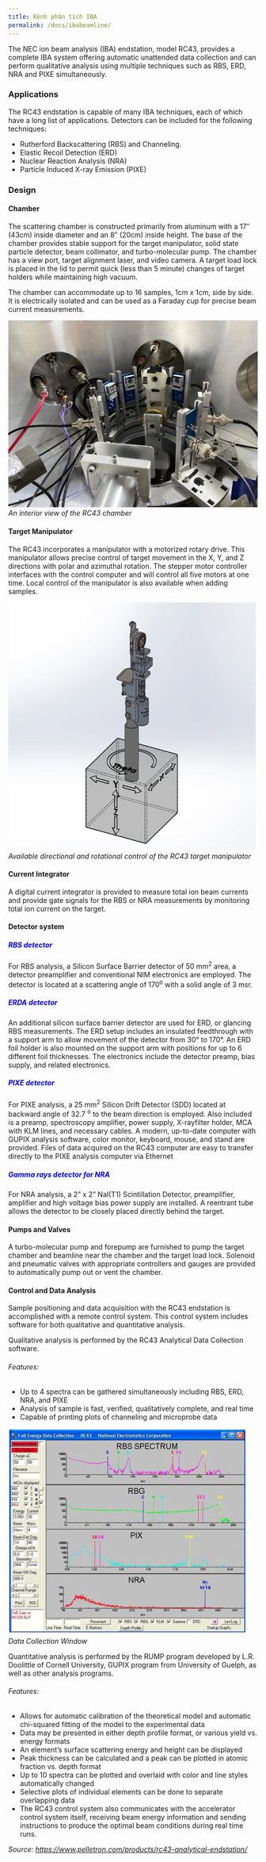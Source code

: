 ```yaml
---
title: Kênh phân tích IBA
permalink: /docs/ibabeamline/
---
```


The NEC ion beam analysis (IBA) endstation, model RC43, provides a complete IBA system offering automatic unattended data collection and can perform qualitative analysis using multiple techniques such as RBS, ERD, NRA and PIXE simultaneously.

### Applications

The RC43 endstation is capable of many IBA techniques, each of which have a long list of applications. Detectors can be included for the following techniques:

* Rutherford Backscattering (RBS) and Channeling.
* Elastic Recoil Detection (ERD) 
* Nuclear Reaction Analysis (NRA)
* Particle Induced X-ray Emission (PIXE) 

### Design

#### Chamber
The scattering chamber is constructed primarily from aluminum with a 17″ (43cm) inside diameter and an 8″ (20cm) inside height. The base of the chamber provides stable support for the target manipulator, solid state particle detector, beam collimator, and turbo-molecular pump. The chamber has a view port, target alignment laser, and video camera. A target load lock is placed in the lid to permit quick (less than 5 minute) changes of target holders while maintaining high vacuum.

The chamber can accommodate up to 16 samples, 1cm x 1cm, side by side. It is electrically isolated and can be used as a Faraday cup for precise beam current measurements.

![RC43 chamber](/Photos/ibabl2.JPG)
*An interior view of the RC43 chamber*

#### Target Manipulator

The RC43 incorporates a manipulator with a motorized rotary drive. This manipulator allows precise control of target movement in the X, Y, and Z directions with polar and azimuthal rotation. The stepper motor controller interfaces with the control computer and will control all five motors at one time. Local control of the manipulator is also available when adding samples.


![Target manipulator](/Photos/ibabl1.gif)
*Available directional and rotational control of the RC43 target manipulator*


#### Current Integrator

A digital current integrator is provided to measure total ion beam currents and provide gate signals for the RBS or NRA measurements by monitoring total ion current on the target.


#### Detector system

##### <span style="color: blue"> RBS detector </span>

For RBS analysis, a Silicon Surface Barrier detector of 50 mm<sup>2</sup> area, a detector preamplifier and conventional NIM electronics are employed. The detector is located at a scattering angle of 170<sup>o</sup>  with a solid angle of 3 msr.

##### <span style="color: blue">  ERDA detector</span>

An additional silicon surface barrier detector are used for ERD, or glancing RBS measurements. The ERD setup includes an insulated
feedthrough with a support arm to allow movement of the detector from 30° to 170°. An ERD foil holder is also mounted on the support arm with positions for up to 6 different foil thicknesses. The electronics include the detector preamp, bias supply, and related electronics.

##### <span style="color: blue">  PIXE detector </span>

For PIXE analysis, a 25 mm<sup>2</sup> Silicon Drift Detector (SDD) located at backward angle of 32.7 <sup>o</sup> to the beam direction is employed. Also included is a preamp, spectroscopy amplifier, power supply, X-rayfilter holder, MCA with KLM lines, and necessary cables. A modern, up-to-date computer with GUPIX analysis software, color monitor, keyboard, mouse, and stand are provided. Files of data acquired on the RC43
computer are easy to transfer directly to the PIXE analysis computer via Ethernet

##### <span style="color: blue">  Gamma rays detector for NRA</span>

For NRA analysis, a 2” x 2” NaI(T1) Scintillation Detector, preamplifier, amplifier and high voltage bias power supply are installed. A reentrant tube allows the detector to be closely placed directly behind the target.

#### Pumps and Valves

A turbo-molecular pump and forepump are furnished to pump the target chamber and beamline near the chamber and the target load lock.  Solenoid and pneumatic valves with appropriate controllers and gauges are provided to automatically pump out or vent the chamber.

#### Control and Data Analysis

Sample positioning and data acquisition with the RC43 endstation is accomplished with a remote control system. This control system includes software for both qualitative and quantitative analysis.

Qualitative analysis is performed by the RC43 Analytical Data Collection software.

###### Features:

* Up to 4 spectra can be gathered simultaneously including RBS, ERD, NRA, and PIXE
* Analysis of sample is fast, verified, qualitatively complete, and real time
* Capable of printing plots of channeling and microprobe data


![Data Collection Window](/Photos/ibabl3.png)
*Data Collection Window*


Quantitative analysis is performed by the RUMP program developed by L.R. Doolittle of Cornell University, GUPIX program from University of Guelph, as well as other analysis programs.

###### Features:

* Allows for automatic calibration of the theoretical model and automatic chi-squared fitting of the model to the experimental data
* Data may be presented in either depth profile format, or various yield vs. energy formats
* An element’s surface scattering energy and height can be displayed
* Peak thickness can be calculated and a peak can be plotted in atomic fraction vs. depth format
* Up to 10 spectra can be plotted and overlaid with color and line styles automatically changed
* Selective plots of individual elements can be done to separate overlapping data
* The RC43 control system also communicates with the accelerator control system itself, receiving beam energy information and sending instructions to produce the optimal beam conditions during real time runs.

 
*Source: https://www.pelletron.com/products/rc43-analytical-endstation/*

